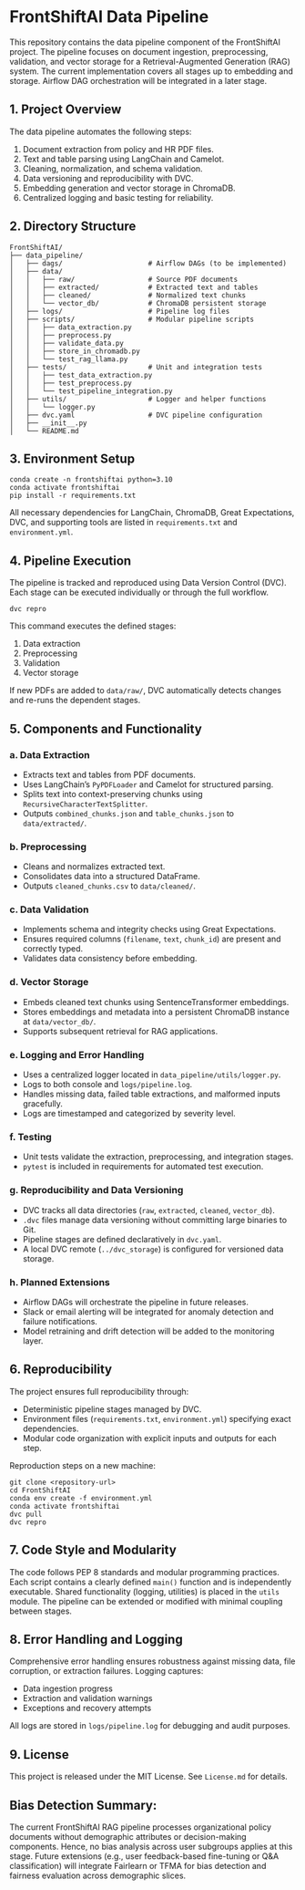 # FrontShiftAI Data Pipeline

This repository contains the data pipeline component of the FrontShiftAI project. The pipeline focuses on document ingestion, preprocessing, validation, and vector storage for a Retrieval-Augmented Generation (RAG) system. The current implementation covers all stages up to embedding and storage. Airflow DAG orchestration will be integrated in a later stage.

## 1. Project Overview

The data pipeline automates the following steps:

1. Document extraction from policy and HR PDF files.
2. Text and table parsing using LangChain and Camelot.
3. Cleaning, normalization, and schema validation.
4. Data versioning and reproducibility with DVC.
5. Embedding generation and vector storage in ChromaDB.
6. Centralized logging and basic testing for reliability.

## 2. Directory Structure

```
FrontShiftAI/
├── data_pipeline/
│   ├── dags/                     # Airflow DAGs (to be implemented)
│   ├── data/
│   │   ├── raw/                  # Source PDF documents
│   │   ├── extracted/            # Extracted text and tables
│   │   ├── cleaned/              # Normalized text chunks
│   │   └── vector_db/            # ChromaDB persistent storage
│   ├── logs/                     # Pipeline log files
│   ├── scripts/                  # Modular pipeline scripts
│   │   ├── data_extraction.py
│   │   ├── preprocess.py
│   │   ├── validate_data.py
│   │   ├── store_in_chromadb.py
│   │   └── test_rag_llama.py
│   ├── tests/                    # Unit and integration tests
│   │   ├── test_data_extraction.py
│   │   ├── test_preprocess.py
│   │   └── test_pipeline_integration.py
│   ├── utils/                    # Logger and helper functions
│   │   └── logger.py
│   ├── dvc.yaml                  # DVC pipeline configuration
│   ├── __init__.py
│   └── README.md

```

## 3. Environment Setup

```
conda create -n frontshiftai python=3.10
conda activate frontshiftai
pip install -r requirements.txt
```

All necessary dependencies for LangChain, ChromaDB, Great Expectations, DVC, and supporting tools are listed in `requirements.txt` and `environment.yml`.

## 4. Pipeline Execution

The pipeline is tracked and reproduced using Data Version Control (DVC). Each stage can be executed individually or through the full workflow.

```
dvc repro
```

This command executes the defined stages:
1. Data extraction  
2. Preprocessing  
3. Validation  
4. Vector storage  

If new PDFs are added to `data/raw/`, DVC automatically detects changes and re-runs the dependent stages.

## 5. Components and Functionality

### a. Data Extraction
- Extracts text and tables from PDF documents.
- Uses LangChain’s `PyPDFLoader` and Camelot for structured parsing.
- Splits text into context-preserving chunks using `RecursiveCharacterTextSplitter`.
- Outputs `combined_chunks.json` and `table_chunks.json` to `data/extracted/`.

### b. Preprocessing
- Cleans and normalizes extracted text.
- Consolidates data into a structured DataFrame.
- Outputs `cleaned_chunks.csv` to `data/cleaned/`.

### c. Data Validation
- Implements schema and integrity checks using Great Expectations.
- Ensures required columns (`filename`, `text`, `chunk_id`) are present and correctly typed.
- Validates data consistency before embedding.

### d. Vector Storage
- Embeds cleaned text chunks using SentenceTransformer embeddings.
- Stores embeddings and metadata into a persistent ChromaDB instance at `data/vector_db/`.
- Supports subsequent retrieval for RAG applications.

### e. Logging and Error Handling
- Uses a centralized logger located in `data_pipeline/utils/logger.py`.
- Logs to both console and `logs/pipeline.log`.
- Handles missing data, failed table extractions, and malformed inputs gracefully.
- Logs are timestamped and categorized by severity level.

### f. Testing
- Unit tests validate the extraction, preprocessing, and integration stages.
- `pytest` is included in requirements for automated test execution.

### g. Reproducibility and Data Versioning
- DVC tracks all data directories (`raw`, `extracted`, `cleaned`, `vector_db`).
- `.dvc` files manage data versioning without committing large binaries to Git.
- Pipeline stages are defined declaratively in `dvc.yaml`.
- A local DVC remote (`../dvc_storage`) is configured for versioned data storage.

### h. Planned Extensions
- Airflow DAGs will orchestrate the pipeline in future releases.
- Slack or email alerting will be integrated for anomaly detection and failure notifications.
- Model retraining and drift detection will be added to the monitoring layer.

## 6. Reproducibility

The project ensures full reproducibility through:
- Deterministic pipeline stages managed by DVC.
- Environment files (`requirements.txt`, `environment.yml`) specifying exact dependencies.
- Modular code organization with explicit inputs and outputs for each step.

Reproduction steps on a new machine:

```
git clone <repository-url>
cd FrontShiftAI
conda env create -f environment.yml
conda activate frontshiftai
dvc pull
dvc repro
```

## 7. Code Style and Modularity

The code follows PEP 8 standards and modular programming practices. Each script contains a clearly defined `main()` function and is independently executable. Shared functionality (logging, utilities) is placed in the `utils` module. The pipeline can be extended or modified with minimal coupling between stages.

## 8. Error Handling and Logging

Comprehensive error handling ensures robustness against missing data, file corruption, or extraction failures. Logging captures:
- Data ingestion progress
- Extraction and validation warnings
- Exceptions and recovery attempts

All logs are stored in `logs/pipeline.log` for debugging and audit purposes.

## 9. License

This project is released under the MIT License. See `License.md` for details.




## Bias Detection Summary:
The current FrontShiftAI RAG pipeline processes organizational policy documents without demographic attributes or decision-making components. Hence, no bias analysis across user subgroups applies at this stage.
Future extensions (e.g., user feedback-based fine-tuning or Q&A classification) will integrate Fairlearn or TFMA for bias detection and fairness evaluation across demographic slices.


